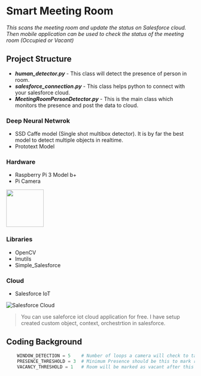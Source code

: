 # Smart Meeting Room

*This scans the meeting room and update the status on Salesforce cloud. Then mobile application can be used to check the status of the meeting room (Occupied or Vacant)*

## Project Structure

* ***human_detector.py*** - This class will detect the presence of person in room.
* ***salesforce_connection.py*** - This class helps python to connect with your salesforce cloud.
* ***MeetingRoomPersonDetector.py*** - This is the main class which monitors the presence and post the data to cloud.

### Deep Neural Netwrok
* SSD Caffe model (Single shot multibox detector). It is by far the best model to detect multiple objects in realtime.
* Prototext Model

### Hardware
* Raspberry Pi 3 Model b+
* Pi Camera
<img src="https://www.raspberrypi.org/app/uploads/2011/10/Raspi-PGB001.png" height="100" width="100">

### Libraries
* OpenCV
* Imutils
* Simple_Salesforce

### Cloud
* Salesforce IoT

![Salesforce Cloud](https://jaimahakal-dev-ed.my.salesforce.com/img/seasonLogos/Spring_20_175x65.png)

> You can use saleforce iot cloud application for free. I have setup created custom object, context, orchestrtion in salesforce.

## Coding Background

```python
    WINDOW_DETECTION = 5    # Number of loops a camera will check to take decision on the occupancy
    PRESENCE_THRESHOLD = 3  # Minimum Presence should be this to mark room as occupied else vacant
    VACANCY_THRESHOLD = 1   # Room will be marked as vacant after this threshold meets
```
